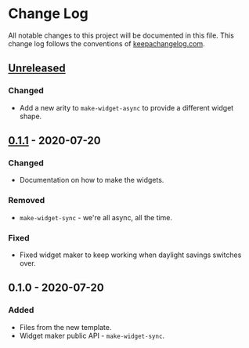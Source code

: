 # Change Log
All notable changes to this project will be documented in this file. This change log follows the conventions of [keepachangelog.com](http://keepachangelog.com/).

## [Unreleased]
### Changed
- Add a new arity to `make-widget-async` to provide a different widget shape.

## [0.1.1] - 2020-07-20
### Changed
- Documentation on how to make the widgets.

### Removed
- `make-widget-sync` - we're all async, all the time.

### Fixed
- Fixed widget maker to keep working when daylight savings switches over.

## 0.1.0 - 2020-07-20
### Added
- Files from the new template.
- Widget maker public API - `make-widget-sync`.

[Unreleased]: https://github.com/your-name/clojure-exercices-ch5/compare/0.1.1...HEAD
[0.1.1]: https://github.com/your-name/clojure-exercices-ch5/compare/0.1.0...0.1.1
